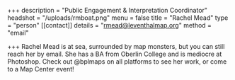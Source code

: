 +++
description = "Public Engagement & Interpretation Coordinator"
headshot = "/uploads/rmboat.png"
menu = false
title = "Rachel Mead"
type = "person"
[[contact]]
details = "rmead@leventhalmap.org"
method = "email"

+++
Rachel Mead is at sea, surrounded by map monsters, but you can still reach her by email. She has a BA from Oberlin College and is mediocre at Photoshop. Check out @bplmaps on all platforms to see her work, or come to a Map Center event!